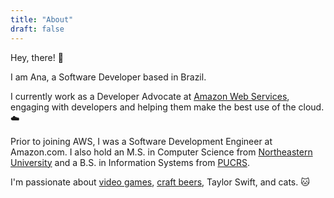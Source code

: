 ```yaml
---
title: "About"
draft: false
---
```


Hey, there! 👋

I am Ana, a Software Developer based in Brazil.

I currently work as a Developer Advocate at [Amazon Web Services](https://aws.amazon.com/), engaging with developers and helping them make the best use of the cloud. ☁️

Prior to joining AWS, I was a Software Development Engineer at Amazon.com. I also hold an M.S. in Computer Science from [Northeastern University](https://www.northeastern.edu/) and a B.S. in Information Systems from [PUCRS](https://www.pucrs.br/).

I'm passionate about [video games](https://psnprofiles.com/cunhaana), [craft beers](https://untappd.com/user/anacunha), Taylor Swift, and cats. 🐱
